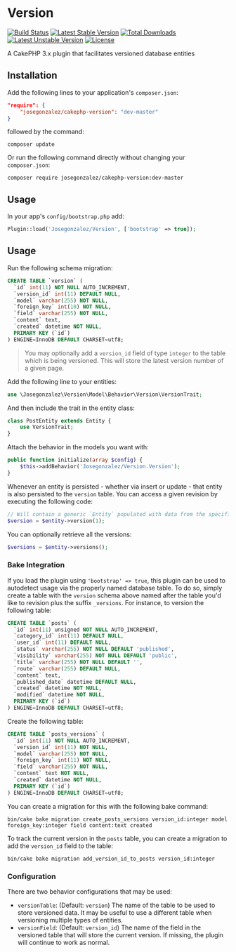 # Version

[![Build Status](https://api.travis-ci.org/josegonzalez/cakephp-version.png)](https://travis-ci.org/josegonzalez/cakephp-version)
[![Latest Stable Version](https://poser.pugx.org/josegonzalez/cakephp-version/v/stable.svg)](https://packagist.org/packages/josegonzalez/cakephp-version)
[![Total Downloads](https://poser.pugx.org/josegonzalez/cakephp-version/downloads.svg)](https://packagist.org/packages/josegonzalez/cakephp-version)
[![Latest Unstable Version](https://poser.pugx.org/josegonzalez/cakephp-version/v/unstable.svg)](https://packagist.org/packages/josegonzalez/cakephp-version)
[![License](https://poser.pugx.org/josegonzalez/cakephp-version/license.svg)](https://packagist.org/packages/josegonzalez/cakephp-version)

A CakePHP 3.x plugin that facilitates versioned database entities

## Installation

Add the following lines to your application's `composer.json`:

```json
"require": {
	"josegonzalez/cakephp-version": "dev-master"
}
```

followed by the command:

`composer update`

Or run the following command directly without changing your `composer.json`:

`composer require josegonzalez/cakephp-version:dev-master`

## Usage

In your app's `config/bootstrap.php` add:

```php
Plugin::load('Josegonzalez/Version', ['bootstrap' => true]);
```

## Usage

Run the following schema migration:

```sql
CREATE TABLE `version` (
  `id` int(11) NOT NULL AUTO_INCREMENT,
  `version_id` int(11) DEFAULT NULL,
  `model` varchar(255) NOT NULL,
  `foreign_key` int(10) NOT NULL,
  `field` varchar(255) NOT NULL,
  `content` text,
  `created` datetime NOT NULL,
  PRIMARY KEY (`id`)
) ENGINE=InnoDB DEFAULT CHARSET=utf8;
```

> You may optionally add a `version_id` field of type `integer` to the table which is being versioned. This will store the latest version number of a given page.

Add the following line to your entities:

```php
use \Josegonzalez\Version\Model\Behavior\Version\VersionTrait;
```

And then include the trait in the entity class:

```php
class PostEntity extends Entity {
	use VersionTrait;
}
```

Attach the behavior in the models you want with:

```php
public function initialize(array $config) {
	$this->addBehavior('Josegonzalez/Version.Version');
}
```

Whenever an entity is persisted - whether via insert or update - that entity is also persisted to the `version` table. You can access a given revision by executing the following code:

```php
// Will contain a generic `Entity` populated with data from the specified version.
$version = $entity->version(1);
```

You can optionally retrieve all the versions:

```php
$versions = $entity->versions();
```

### Bake Integration

If you load the plugin using `'bootstrap' => true`, this plugin can be used to autodetect usage via the properly named database table. To do so, simply create a table with the `version` schema above named after the table you'd like to revision plus the suffix `_versions`. For instance, to version the following table:

```sql
CREATE TABLE `posts` (
  `id` int(11) unsigned NOT NULL AUTO_INCREMENT,
  `category_id` int(11) DEFAULT NULL,
  `user_id` int(11) DEFAULT NULL,
  `status` varchar(255) NOT NULL DEFAULT 'published',
  `visibility` varchar(255) NOT NULL DEFAULT 'public',
  `title` varchar(255) NOT NULL DEFAULT '',
  `route` varchar(255) DEFAULT NULL,
  `content` text,
  `published_date` datetime DEFAULT NULL,
  `created` datetime NOT NULL,
  `modified` datetime NOT NULL,
  PRIMARY KEY (`id`)
) ENGINE=InnoDB DEFAULT CHARSET=utf8;
```

Create the following table:

```sql
CREATE TABLE `posts_versions` (
  `id` int(11) NOT NULL AUTO_INCREMENT,
  `version_id` int(11) NOT NULL,
  `model` varchar(255) NOT NULL,
  `foreign_key` int(11) NOT NULL,
  `field` varchar(255) NOT NULL,
  `content` text NOT NULL,
  `created` datetime NOT NULL,
  PRIMARY KEY (`id`)
) ENGINE=InnoDB DEFAULT CHARSET=utf8;
```

You can create a migration for this with the following bake command:

```shell
bin/cake bake migration create_posts_versions version_id:integer model foreign_key:integer field content:text created
```

To track the current version in the `posts` table, you can create a migration to add the `version_id` field to the table:

```shell
bin/cake bake migration add_version_id_to_posts version_id:integer
```

### Configuration

There are two behavior configurations that may be used:

- `versionTable`: (Default: `version`) The name of the table to be used to store versioned data. It may be useful to use a different table when versioning multiple types of entities.
- `versionField`: (Default: `version_id`) The name of the field in the versioned table that will store the current version. If missing, the plugin will continue to work as normal.
